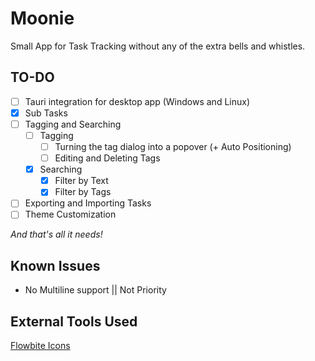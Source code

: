 # Moonie

Small App for Task Tracking without any of the extra bells and whistles.

## TO-DO

- [ ] Tauri integration for desktop app (Windows and Linux)
- [x] Sub Tasks
- [ ] Tagging and Searching
  - [ ] Tagging
    - [ ] Turning the tag dialog into a popover (+ Auto Positioning)
    - [ ] Editing and Deleting Tags
  - [x] Searching
    - [x] Filter by Text
    - [x] Filter by Tags
- [ ] Exporting and Importing Tasks
- [ ] Theme Customization

_And that's all it needs!_

## Known Issues

- No Multiline support || Not Priority

## External Tools Used

[Flowbite Icons](https://flowbite.com/icons/)
